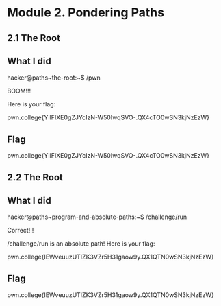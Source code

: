 # Module 2. Pondering Paths
## 2.1 The Root
## What I did
hacker@paths~the-root:~$ /pwn

BOOM!!!

Here is your flag:

pwn.college{YIlFIXE0gZJYcIzN-W50IwqSVO-.QX4cTO0wSN3kjNzEzW}


## Flag
pwn.college{YIlFIXE0gZJYcIzN-W50IwqSVO-.QX4cTO0wSN3kjNzEzW}

## 2.2 The Root
## What I did
hacker@paths~program-and-absolute-paths:~$ /challenge/run

Correct!!!

/challenge/run is an absolute path! Here is your flag:

pwn.college{IEWveuuzUTIZK3VZr5H31gaow9y.QX1QTN0wSN3kjNzEzW}


## Flag
pwn.college{IEWveuuzUTIZK3VZr5H31gaow9y.QX1QTN0wSN3kjNzEzW}



